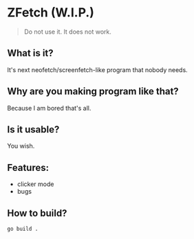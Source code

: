 # ZFetch (W.I.P.)
> Do not use it. It does not work.

## What is it?
It's next neofetch/screenfetch-like program that nobody needs.

## Why are you making program like that?
Because I am bored that's all.

## Is it usable?
You wish.

## Features:
- clicker mode
- bugs

## How to build?
```
go build .
```
